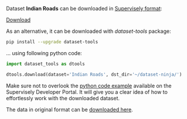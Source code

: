 Dataset **Indian Roads** can be downloaded in [Supervisely format](https://developer.supervisely.com/api-references/supervisely-annotation-json-format):

 [Download](https://assets.supervisely.com/supervisely-supervisely-assets-public/teams_storage/O/8/ck/ZyrXk4TPRWpoKI9r3vKEwdAoBZWWx2r1FFqAIEjXOz01reFElxv7EbJ7t7MZisslgjZ6rHQDFH66q0YPRlUmLYmhhcJoVfM6N2yJf3nAfJVLHEtKmFFpBn37oQk3.tar)

As an alternative, it can be downloaded with *dataset-tools* package:
``` bash
pip install --upgrade dataset-tools
```

... using following python code:
``` python
import dataset_tools as dtools

dtools.download(dataset='Indian Roads', dst_dir='~/dataset-ninja/')
```
Make sure not to overlook the [python code example](https://developer.supervisely.com/getting-started/python-sdk-tutorials/iterate-over-a-local-project) available on the Supervisely Developer Portal. It will give you a clear idea of how to effortlessly work with the downloaded dataset.

The data in original format can be [downloaded here](https://www.kaggle.com/datasets/eyantraiit/semantic-segmentation-datasets-of-indian-roads/download?datasetVersionNumber=2).